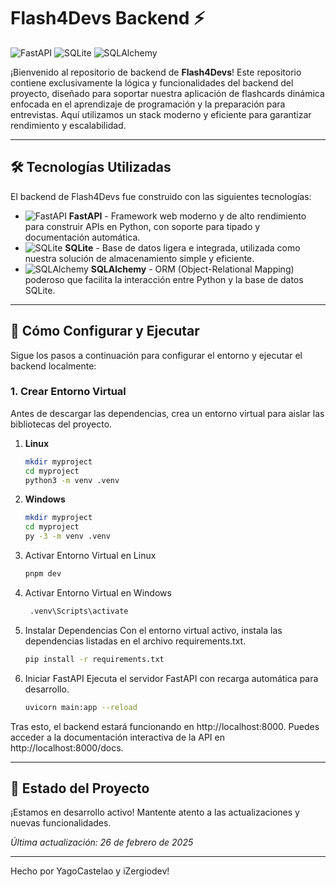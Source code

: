 # Flash4Devs Backend ⚡

![FastAPI](https://img.shields.io/badge/FastAPI-0.115.2-009688?logo=fastapi)
![SQLite](https://img.shields.io/badge/SQLite-3.46.1-003B57?logo=sqlite)
![SQLAlchemy](https://img.shields.io/badge/SQLAlchemy-2.0.36-326CE5?logo=sqlalchemy)

¡Bienvenido al repositorio de backend de **Flash4Devs**! Este repositorio contiene exclusivamente la lógica y funcionalidades del backend del proyecto, diseñado para soportar nuestra aplicación de flashcards dinámica enfocada en el aprendizaje de programación y la preparación para entrevistas. Aquí utilizamos un stack moderno y eficiente para garantizar rendimiento y escalabilidad.

---

## 🛠️ Tecnologías Utilizadas

El backend de Flash4Devs fue construido con las siguientes tecnologías:

- ![FastAPI](https://img.shields.io/badge/FastAPI-0.115.2-009688?logo=fastapi) **FastAPI** - Framework web moderno y de alto rendimiento para construir APIs en Python, con soporte para tipado y documentación automática.  
- ![SQLite](https://img.shields.io/badge/SQLite-3.46.1-003B57?logo=sqlite) **SQLite** - Base de datos ligera e integrada, utilizada como nuestra solución de almacenamiento simple y eficiente.  
- ![SQLAlchemy](https://img.shields.io/badge/SQLAlchemy-2.0.36-326CE5?logo=sqlalchemy) **SQLAlchemy** - ORM (Object-Relational Mapping) poderoso que facilita la interacción entre Python y la base de datos SQLite.

---

## 🚀 Cómo Configurar y Ejecutar

Sigue los pasos a continuación para configurar el entorno y ejecutar el backend localmente:

### 1. Crear Entorno Virtual
Antes de descargar las dependencias, crea un entorno virtual para aislar las bibliotecas del proyecto.

1. **Linux**  
   ```bash
   mkdir myproject
   cd myproject
   python3 -m venv .venv

2. **Windows**
   ```bash
   mkdir myproject
   cd myproject
   py -3 -m venv .venv
   
3. Activar Entorno Virtual en Linux
   ```bash
   pnpm dev

4. Activar Entorno Virtual en Windows
   ```bash
    .venv\Scripts\activate

5. Instalar Dependencias
Con el entorno virtual activo, instala las dependencias listadas en el archivo requirements.txt.
    ```bash
    pip install -r requirements.txt

6. Iniciar FastAPI
Ejecuta el servidor FastAPI con recarga automática para desarrollo.
    ```bash
    uvicorn main:app --reload
Tras esto, el backend estará funcionando en http://localhost:8000. Puedes acceder a la documentación interactiva de la API en http://localhost:8000/docs.

---

## 📅 Estado del Proyecto

¡Estamos en desarrollo activo! Mantente atento a las actualizaciones y nuevas funcionalidades.

*Última actualización: 26 de febrero de 2025*

---

Hecho por YagoCastelao y iZergiodev!
